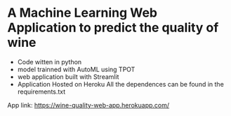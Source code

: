 # A Machine Learning Web Application to predict the quality of wine
- Code witten in python
- model trainned with AutoML using TPOT
- web application built with Streamlit 
- Application Hosted on Heroku 
All the dependences can be found in the requirements.txt 

App link: https://wine-quality-web-app.herokuapp.com/
